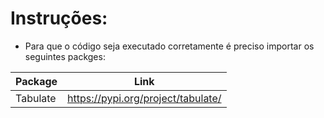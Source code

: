 # Instruções:
- Para que o código seja executado corretamente é preciso importar os seguintes packges:

| Package | Link |
| ------ | ------ |
| Tabulate | https://pypi.org/project/tabulate/ |
